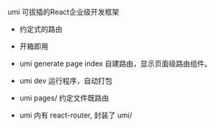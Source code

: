 umi 可拔插的React企业级开发框架

- 约定式的路由
- 开箱即用

- umi generate page index
    自建路由，显示页面级路由组件。
- umi dev
    运行程序，自动打包
- umi pages/  约定文件既路由
- umi 内有 react-router, 封装了 umi/